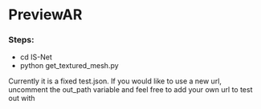 # PreviewAR

### Steps:
- cd IS-Net
- python get_textured_mesh.py

Currently it is a fixed test.json. If you would like to use 
a new url, uncomment the out_path variable and feel free to
add your own url to test out with